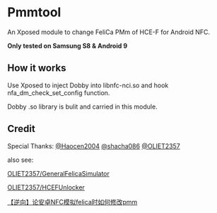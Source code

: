 # Pmmtool

An Xposed module to change FeliCa PMm of HCE-F for Android NFC.

**Only tested on Samsung S8 & Android 9**
## How it works

Use Xposed to inject Dobby into libnfc-nci.so and hook nfa_dm_check_set_config function.

Dobby .so library is bulit and carried in this module.

## Credit

Special Thanks: [@Haocen2004](https://github.com/Haocen2004) [@shacha086](https://github.com/shacha086) [@OLIET2357](https://github.com/OLIET2357)

also see:

[OLIET2357/GeneralFelicaSimulator](https://github.com/OLIET2357/GeneralFelicaSimulator)

[OLIET2357/HCEFUnlocker](https://github.com/OLIET2357/HCEFUnlocker)

[【逆向】论安卓NFC模拟felica时如何修改pmm](https://tqlwsl.moe/index.php/archives/2233/)
